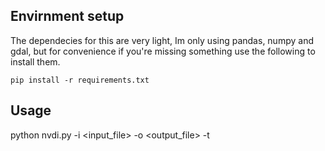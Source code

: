 ## Envirnment setup

The dependecies for this are very light, Im only using pandas, numpy and gdal, but for convenience if you're missing something use the following to install them.

    pip install -r requirements.txt

## Usage

python nvdi.py -i <input_file> -o <output_file> -t <threashold>

